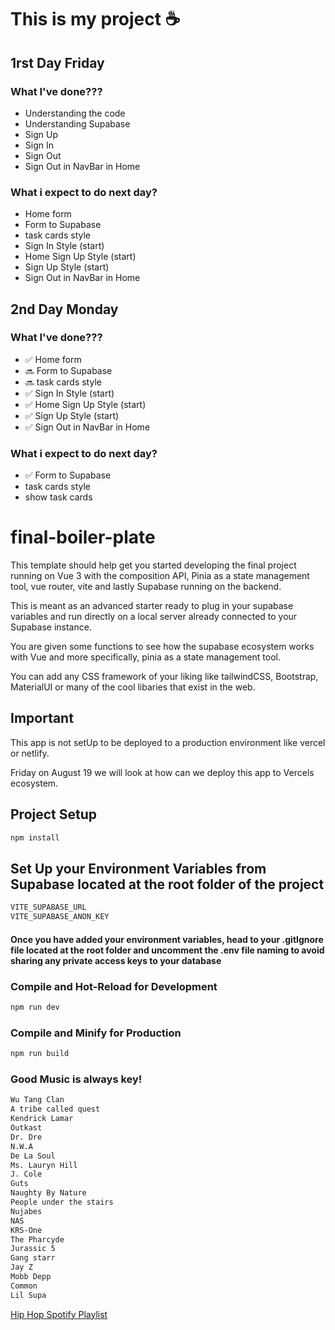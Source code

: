 # This is my project ☕️

## 1rst Day Friday

### What I've done???

<ul>
<li>Understanding the code</li>
<li>Understanding Supabase</li>
<li>Sign Up</li>
<li>Sign In</li>
<li>Sign Out</li>
<li>Sign Out in NavBar in Home</li>
</ul>

### What i expect to do next day?

<ul>
<li>Home form</li>
<li>Form to Supabase</li>
<li>task cards style</li>
<li>Sign In Style (start)</li>
<li>Home Sign Up Style (start)</li>
<li>Sign Up Style (start)</li>
<li>Sign Out in NavBar in Home</li>
</ul>

## 2nd Day Monday

### What I've done???

<ul>
<li>✅ Home form</li>
<li>🔜 Form to Supabase</li>
<li>🔜 task cards style</li>
<li>✅ Sign In Style (start)</li>
<li>✅ Home Sign Up Style (start)</li>
<li>✅ Sign Up Style (start)</li>
<li>✅ Sign Out in NavBar in Home</li>
</ul>

### What i expect to do next day?

<ul>
<li>✅ Form to Supabase</li>
<li>task cards style</li>
<li>show task cards</li>
</ul>

# final-boiler-plate

This template should help get you started developing the final project running on Vue 3 with the composition API, Pinia as a state management tool, vue router, vite and lastly Supabase running on the backend.

This is meant as an advanced starter ready to plug in your supabase variables and run directly on a local server already connected to your Supabase instance.

You are given some functions to see how the supabase ecosystem works with Vue and more specifically, pinia as a state management tool.

You can add any CSS framework of your liking like tailwindCSS, Bootstrap, MaterialUI or many of the cool libaries that exist in the web.

## Important

This app is not setUp to be deployed to a production environment like vercel or netlify.

Friday on August 19 we will look at how can we deploy this app to Vercels ecosystem.

## Project Setup

```sh
npm install
```

## Set Up your Environment Variables from Supabase located at the root folder of the project

```sh
VITE_SUPABASE_URL
VITE_SUPABASE_ANON_KEY
```

#### Once you have added your environment variables, head to your .gitIgnore file located at the root folder and uncomment the .env file naming to avoid sharing any private access keys to your database

### Compile and Hot-Reload for Development

```sh
npm run dev
```

### Compile and Minify for Production

```sh
npm run build
```

### Good Music is always key!

```sh
Wu Tang Clan
A tribe called quest
Kendrick Lamar
Outkast
Dr. Dre
N.W.A
De La Soul
Ms. Lauryn Hill
J. Cole
Guts
Naughty By Nature
People under the stairs
Nujabes
NAS
KRS-One
The Pharcyde
Jurassic 5
Gang starr
Jay Z
Mobb Depp
Common
Lil Supa
```

[Hip Hop Spotify Playlist](https://open.spotify.com/playlist/4vKftyhS1gQovakehVcq1u?si=a7a119382dfe40da)
